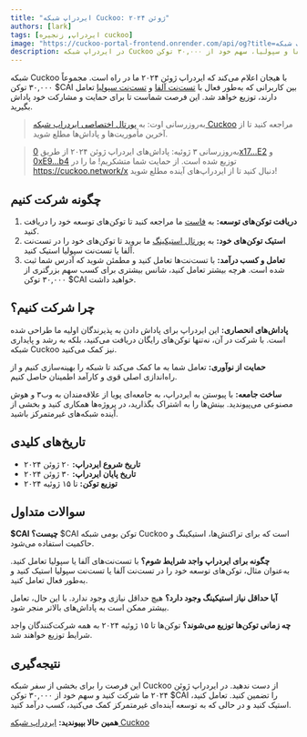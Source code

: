 ```yaml
---
title: "ایردراپ شبکه Cuckoo: ژوئن ۲۰۲۴"
authors: [lark]
tags: [ایردراپ, زنجیره cuckoo]
image: "https://cuckoo-portal-frontend.onrender.com/api/og?title=ایردراپ شبکه Cuckoo: ژوئن ۲۰۲۴"
description: در ایردراپ شبکه Cuckoo در ژوئن ۲۰۲۴ شرکت کنید. با تعامل با تست‌نت‌های آلفا و سپولیا، سهم خود از ۳۰,۰۰۰ توکن $CAI را به دست آورید. این فرصت را از دست ندهید!
---
```


شبکه Cuckoo با هیجان اعلام می‌کند که ایردراپ ژوئن ۲۰۲۴ ما در راه است. مجموعاً ۳۰,۰۰۰ توکن $CAI بین کاربرانی که به‌طور فعال با [تست‌نت آلفا](https://scan.cuckoo.network/) و [تست‌نت سپولیا](https://testnet-scan.cuckoo.network/) تعامل دارند، توزیع خواهد شد. این فرصت شماست تا برای حمایت و مشارکت خود پاداش بگیرید.

> به‌روزرسانی اوت: به [پورتال اختصاصی ایردراپ شبکه Cuckoo](https://cuckoo.network/portal/airdrop) مراجعه کنید تا از آخرین مأموریت‌ها و پاداش‌ها مطلع شوید.

> به‌روزرسانی ۳ ژوئیه: پاداش‌های ایردراپ ژوئن ۲۰۲۴ از طریق [0x17...E2](https://scan.cuckoo.network/address/0x17Ee826fB6E9Cf7Bc1433a50215A62Ff49999CE2) و [0xE9...b4](https://scan.cuckoo.network/address/0xE92f753D70B650424677B206Afd616A895D32eb4) توزیع شده است. از حمایت شما متشکریم! ما را در https://cuckoo.network/x دنبال کنید تا از ایردراپ‌های آینده مطلع شوید!

## چگونه شرکت کنیم

1. **دریافت توکن‌های توسعه:** به [فاست](https://cuckoo.network/portal/faucet/) ما مراجعه کنید تا توکن‌های توسعه خود را دریافت کنید.
2. **استیک توکن‌های خود:** به [پورتال استیکینگ](https://cuckoo.network/portal/staking/testnet) ما بروید تا توکن‌های خود را در تست‌نت آلفا یا تست‌نت سپولیا استیک کنید.
3. **تعامل و کسب درآمد:** با تست‌نت‌ها تعامل کنید و مطمئن شوید که آدرس شما ثبت شده است. هرچه بیشتر تعامل کنید، شانس بیشتری برای کسب سهم بزرگتری از ۳۰,۰۰۰ توکن $CAI خواهید داشت.

## چرا شرکت کنیم؟

**پاداش‌های انحصاری:** این ایردراپ برای پاداش دادن به پذیرندگان اولیه ما طراحی شده است. با شرکت در آن، نه‌تنها توکن‌های رایگان دریافت می‌کنید، بلکه به رشد و پایداری شبکه Cuckoo نیز کمک می‌کنید.

**حمایت از نوآوری:** تعامل شما به ما کمک می‌کند تا شبکه را بهینه‌سازی کنیم و از راه‌اندازی اصلی قوی و کارآمد اطمینان حاصل کنیم.

**ساخت جامعه:** با پیوستن به ایردراپ، به جامعه‌ای پویا از علاقه‌مندان به وب۳ و هوش مصنوعی می‌پیوندید. بینش‌ها را به اشتراک بگذارید، در پروژه‌ها همکاری کنید و بخشی از آینده شبکه‌های غیرمتمرکز باشید.

## تاریخ‌های کلیدی

- **تاریخ شروع ایردراپ:** ۲۰ ژوئن ۲۰۲۴
- **تاریخ پایان ایردراپ:** ۳۰ ژوئن ۲۰۲۴
- **توزیع توکن:** تا ۱۵ ژوئیه ۲۰۲۴

## سوالات متداول

**$CAI چیست؟** $CAI توکن بومی شبکه Cuckoo است که برای تراکنش‌ها، استیکینگ و حاکمیت استفاده می‌شود.

**چگونه برای ایردراپ واجد شرایط شوم؟** با تست‌نت‌های آلفا یا سپولیا تعامل کنید. به‌عنوان مثال، توکن‌های توسعه خود را در تست‌نت آلفا یا تست‌نت سپولیا استیک کنید و به‌طور فعال تعامل کنید.

**آیا حداقل نیاز استیکینگ وجود دارد؟** هیچ حداقل نیازی وجود ندارد. با این حال، تعامل بیشتر ممکن است به پاداش‌های بالاتر منجر شود.

**چه زمانی توکن‌ها توزیع می‌شوند؟** توکن‌ها تا ۱۵ ژوئیه ۲۰۲۴ به همه شرکت‌کنندگان واجد شرایط توزیع خواهند شد.

## نتیجه‌گیری

این فرصت را برای بخشی از سفر شبکه Cuckoo از دست ندهید. در ایردراپ ژوئن ۲۰۲۴ ما شرکت کنید و سهم خود از ۳۰,۰۰۰ توکن $CAI را تضمین کنید. تعامل کنید، استیک کنید و در حالی که به توسعه آینده‌ای غیرمتمرکز کمک می‌کنید، کسب درآمد کنید.

**همین حالا بپیوندید:** [ایردراپ شبکه Cuckoo](https://cuckoo.network/portal/faucet/)
